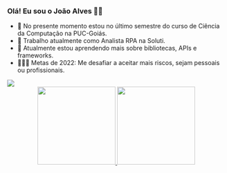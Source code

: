 ### Olá! Eu sou o João Alves 👋🏽<br>
- 📖 No presente momento estou no último semestre do curso de Ciência da Computação na PUC-Goiás.<br>
- 💼 Trabalho atualmente como Analista RPA na Soluti.<br>
- 🌱 Atualmente estou aprendendo mais sobre bibliotecas, APIs e frameworks.<br>
- 🧑🏽‍💻 Metas de 2022: Me desafiar a aceitar mais riscos, sejam pessoais ou profissionais.<br>

<div>
  <a href="https://www.linkedin.com/in/joaoauvs/" target="_blank"><img src="https://img.shields.io/badge/-LinkedIn-%230077B5?style=for-the-badge&logo=linkedin&logoColor=white" target="_blank"></a>
</div>

<div align="center">
  <a href="https://github.com/JoaoAuvs">
  <img height="180em" src="https://github-readme-stats.vercel.app/api?username=JoaoAuvs&show_icons=true&theme=dracula&include_all_commits=true&count_private=true"/>
  <img height="180em" src="https://github-readme-stats.vercel.app/api/top-langs/?username=JoaoAuvs&layout=compact&langs_count=7&theme=dracula"/>
</div>
